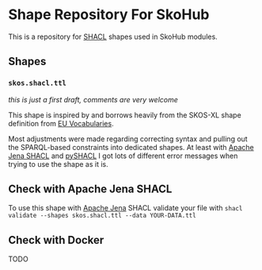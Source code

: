 # Shape Repository For SkoHub

This is a repository for [SHACL](https://www.w3.org/TR/shacl/) shapes used in SkoHub modules.

## Shapes

### `skos.shacl.ttl`

*this is just a first draft, comments are very welcome*

This shape is inspired by and borrows heavily from the SKOS-XL shape definition from [EU Vocabularies](https://op.europa.eu/fr/web/eu-vocabularies/application-profiles).

Most adjustments were made regarding correcting syntax and pulling out the SPARQL-based constraints into dedicated shapes.
At least with [Apache Jena SHACL](https://jena.apache.org/documentation/shacl/index.html) and [pySHACL](https://github.com/RDFLib/pySHACL) I got lots of different error messages when trying to use the shape as it is.

## Check with Apache Jena SHACL

To use this shape with [Apache Jena](https://jena.apache.org/download/index.cgi) SHACL validate your file with `shacl validate --shapes skos.shacl.ttl --data YOUR-DATA.ttl`

## Check with Docker

TODO
